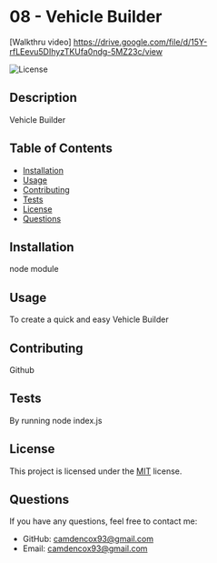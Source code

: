 # 08 - Vehicle Builder

[Walkthru video] https://drive.google.com/file/d/15Y-rfLEevu5DIhyzTKUfa0ndg-5MZ23c/view

![License](https://img.shields.io/badge/license-MIT-brightgreen)

## Description
Vehicle Builder

## Table of Contents
- [Installation](#installation)
- [Usage](#usage)
- [Contributing](#contributing)
- [Tests](#tests)
- [License](#license)
- [Questions](#questions)

## Installation
node module

## Usage
To create a quick and easy Vehicle Builder

## Contributing
Github

## Tests
By running node index.js

## License

This project is licensed under the [MIT](https://opensource.org/licenses/MIT) license.

## Questions
If you have any questions, feel free to contact me:
- GitHub: [camdencox93@gmail.com](https://github.com/camdencox93@gmail.com)
- Email: camdencox93@gmail.com

